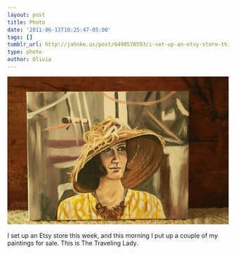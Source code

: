 ```yaml
---
layout: post
title: Photo
date: '2011-06-13T10:25:47-05:00'
tags: []
tumblr_url: http://jahnke.us/post/6490578593/i-set-up-an-etsy-store-this-week-and-this-morning
type: photo
author: Olivia
---
```


![](/media/tumblr_lmqlmzo0Ie1qga9s2o1_1280.jpg)

I set up an Etsy store this week, and this morning I put up a couple of my paintings for sale. This is The Traveling Lady.
